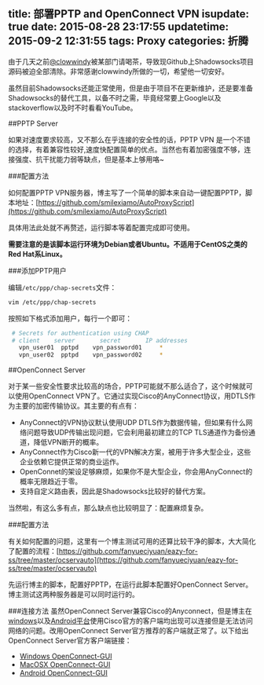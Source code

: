 title: 部署PPTP and OpenConnect VPN
isupdate: true
date: 2015-08-28 23:17:55
updatetime:  2015-09-2 12:31:55
tags: Proxy
categories: 折腾
---

由于几天之前[@clowwindy](https://github.com/clowwindy)被某部门请喝茶，导致现Github上Shadowsocks项目源码被迫全部清除。非常感谢clowwindy所做的一切，希望他一切安好。



虽然目前Shadowsocks还能正常使用，但是由于项目不在更新维护，还是要准备Shadowsocks的替代工具，以备不时之需，毕竟经常要上Google以及stackoverflow以及时不时看看YouTube。



##PPTP Server

如果对速度要求较高，又不那么在乎连接的安全性的话，PPTP VPN 是一个不错的选择，有着兼容性较好,速度快配置简单的优点。当然也有着加密强度不够，连接强度、抗干扰能力弱等缺点，但是基本上够用咯~

<!--more-->

###配置方法

如何配置PPTP VPN服务器，博主写了一个简单的脚本来自动一键配置PPTP，脚本地址：[https://github.com/smilexiamo/AutoProxyScript](https://github.com/smilexiamo/AutoProxyScript)

具体用法此处就不再赘述，运行脚本等着配置完成即可使用。

**需要注意的是该脚本运行环境为Debian或者Ubuntu。不适用于CentOS之类的Red Hat系Linux。**

###添加PPTP用户

编辑`/etc/ppp/chap-secrets`文件：
```bash
vim /etc/ppp/chap-secrets 
```
按照如下格式添加用户，每行一个即可：
```bash
 # Secrets for authentication using CHAP
 # client    server       secret       IP addresses
   vpn_user01  pptpd    vpn_password01     *
   vpn_user02  pptpd    vpn_password02     *

```

##OpenConnect Server

对于某一些安全性要求比较高的场合，PPTP可能就不那么适合了，这个时候就可以使用OpenConnect VPN了。它通过实现Cisco的AnyConnect协议，用DTLS作为主要的加密传输协议。其主要的有点有：

 - AnyConnect的VPN协议默认使用UDP DTLS作为数据传输，但如果有什么网络问题导致UDP传输出现问题，它会利用最初建立的TCP TLS通道作为备份通道，降低VPN断开的概率。
 - AnyConnect作为Cisco新一代的VPN解决方案，被用于许多大型企业，这些企业依赖它提供正常的商业运作。
 - OpenConnet的架设足够麻烦，如果你不是大型企业，你会用AnyConnect的概率无限趋近于零。
 - 支持自定义路由表，因此是Shadowsocks比较好的替代方案。

当然啦，有这么多有点，那么缺点也比较明显了：配置麻烦复杂。

###配置方法

有关如何配置的问题，这里有一个博主测试可用的还算比较干净的脚本，大大简化了配置的流程：[https://github.com/fanyueciyuan/eazy-for-ss/tree/master/ocservauto](https://github.com/fanyueciyuan/eazy-for-ss/tree/master/ocservauto)

先运行博主的脚本，配置好PPTP，在运行此脚本配置好OpenConnect Server。博主测试这两种服务器是可以同时运行的。

###连接方法
虽然OpenConnect Server兼容Cisco的Anyconnect，但是博主在[windows](https://software.cisco.com/download/navigator.html?mdfid=278875403&flowid=17001)以及[Android平台](https://play.google.com/store/apps/details?id=com.cisco.anyconnect.vpn.android.avf)使用Cisco官方的客户端均出现可以连接但是无法访问网络的问题。改用OpenConnect Server官方推荐的客户端就正常了。以下给出OpenConnect Server官方客户端链接：

 - [Windows OpenConnect-GUI](https://github.com/openconnect/openconnect-gui/releases)
 - [MacOSX OpenConnect-GUI](https://github.com/openconnect/openconnect-gui/wiki/MacOSX)
 - [Android OpenConnect-GUI](https://play.google.com/store/apps/details?id=app.openconnect)
